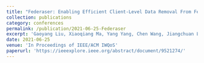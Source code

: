 ```yaml
---
title: "Federaser: Enabling Efficient Client-Level Data Removal From Federated Learning Models"
collection: publications
category: conferences
permalink: /publication/2021-06-25-Federaser
excerpt: 'Gaoyang Liu, Xiaoqiang Ma, Yang Yang, Chen Wang, Jiangchuan Liu'
date: 2021-06-25
venue: 'In Proceedings of IEEE/ACM IWQoS'
paperurl: 'https://ieeexplore.ieee.org/abstract/document/9521274/'
---
```

